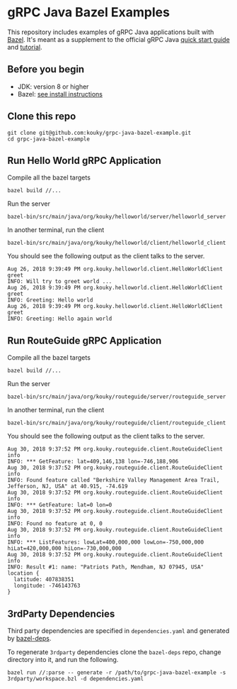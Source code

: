 # gRPC Java Bazel Examples

This repository includes examples of gRPC Java applications built with [Bazel](https://bazel.build). It's meant as a supplement to the official gRPC Java [quick start guide](https://grpc.io/docs/quickstart/java.html) and [tutorial](https://grpc.io/docs/tutorials/basic/java.html).

## Before you begin

- JDK: version 8 or higher
- Bazel: [see install instructions](https://docs.bazel.build/versions/master/install.html)

## Clone this repo

```
git clone git@github.com:kouky/grpc-java-bazel-example.git
cd grpc-java-bazel-example
```

## Run Hello World gRPC Application

Compile all the bazel targets

```
bazel build //...
```

Run the server

```
bazel-bin/src/main/java/org/kouky/helloworld/server/helloworld_server
```

In another terminal, run the client

```
bazel-bin/src/main/java/org/kouky/helloworld/client/helloworld_client
```

You should see the following output as the client talks to the server.

```
Aug 26, 2018 9:39:49 PM org.kouky.helloworld.client.HelloWorldClient greet
INFO: Will try to greet world ...
Aug 26, 2018 9:39:49 PM org.kouky.helloworld.client.HelloWorldClient greet
INFO: Greeting: Hello world
Aug 26, 2018 9:39:49 PM org.kouky.helloworld.client.HelloWorldClient greet
INFO: Greeting: Hello again world
```

## Run RouteGuide gRPC Application 

Compile all the bazel targets

```
bazel build //...
```

Run the server

```
bazel-bin/src/main/java/org/kouky/routeguide/server/routeguide_server
```

In another terminal, run the client

```
bazel-bin/src/main/java/org/kouky/routeguide/client/routeguide_client
```

You should see the following output as the client talks to the server.

```
Aug 30, 2018 9:37:52 PM org.kouky.routeguide.client.RouteGuideClient info
INFO: *** GetFeature: lat=409,146,138 lon=-746,188,906
Aug 30, 2018 9:37:52 PM org.kouky.routeguide.client.RouteGuideClient info
INFO: Found feature called "Berkshire Valley Management Area Trail, Jefferson, NJ, USA" at 40.915, -74.619
Aug 30, 2018 9:37:52 PM org.kouky.routeguide.client.RouteGuideClient info
INFO: *** GetFeature: lat=0 lon=0
Aug 30, 2018 9:37:52 PM org.kouky.routeguide.client.RouteGuideClient info
INFO: Found no feature at 0, 0
Aug 30, 2018 9:37:52 PM org.kouky.routeguide.client.RouteGuideClient info
INFO: *** ListFeatures: lowLat=400,000,000 lowLon=-750,000,000 hiLat=420,000,000 hiLon=-730,000,000
Aug 30, 2018 9:37:52 PM org.kouky.routeguide.client.RouteGuideClient info
INFO: Result #1: name: "Patriots Path, Mendham, NJ 07945, USA"
location {
  latitude: 407838351
  longitude: -746143763
}
```

## 3rdParty Dependencies

Third party dependencies are specified in `dependencies.yaml` and generated by [bazel-deps](https://github.com/johnynek/bazel-deps).


To regenerate `3rdparty` dependencies clone the `bazel-deps` repo, change directory into it, and run the following.

```
bazel run //:parse -- generate -r /path/to/grpc-java-bazel-example -s 3rdparty/workspace.bzl -d dependencies.yaml
```

